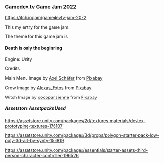 ### Gamedev.tv Game Jam 2022
https://itch.io/jam/gamedevtv-jam-2022

This my entry for the game jam. 

The theme for this game jam is 
#### **Death is only the beginning**

Engine: Unity</br>




Credits

Main Menu Image by <a href="https://pixabay.com/users/aggi-1582826/?utm_source=link-attribution&amp;utm_medium=referral&amp;utm_campaign=image&amp;utm_content=1731927">Axel Schäfer</a> from <a href="https://pixabay.com/?utm_source=link-attribution&amp;utm_medium=referral&amp;utm_campaign=image&amp;utm_content=1731927">Pixabay</a>

Crow Image by <a href="https://pixabay.com/users/alexas_fotos-686414/?utm_source=link-attribution&amp;utm_medium=referral&amp;utm_campaign=image&amp;utm_content=988218">Alexas_Fotos</a> from <a href="https://pixabay.com/?utm_source=link-attribution&amp;utm_medium=referral&amp;utm_campaign=image&amp;utm_content=988218">Pixabay</a>

Witch Image by <a href="https://pixabay.com/users/cocoparisienne-127419/?utm_source=link-attribution&amp;utm_medium=referral&amp;utm_campaign=image&amp;utm_content=1646795">cocoparisienne</a> from <a href="https://pixabay.com/?utm_source=link-attribution&amp;utm_medium=referral&amp;utm_campaign=image&amp;utm_content=1646795">Pixabay</a>


##### Assetstore Assetpacks Used
https://assetstore.unity.com/packages/2d/textures-materials/devtex-prototyping-textures-176107

https://assetstore.unity.com/packages/3d/props/polygon-starter-pack-low-poly-3d-art-by-synty-156819

https://assetstore.unity.com/packages/essentials/starter-assets-third-person-character-controller-196526



















